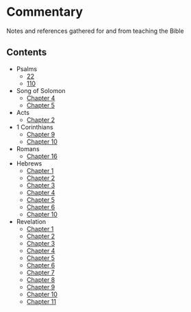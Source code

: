 # Commentary
Notes and references gathered for and from teaching the Bible

## Contents

* Psalms
  - [22](Psalms/022.md)
  - [110](Psalms/110.md)
* Song of Solomon
  - [Chapter 4][sng04]
  - [Chapter 5][sng05]
* Acts
  - [Chapter 2][act02]
* 1 Corinthians
  - [Chapter  9][1co09]
  - [Chapter 10][1co10]
* Romans
  - [Chapter 16][rom16]
* Hebrews
  - [Chapter  1][heb01]
  - [Chapter  2][heb02]
  - [Chapter  3][heb03]
  - [Chapter  4][heb04]
  - [Chapter  5][heb05]
  - [Chapter  6][heb06]
  - [Chapter 10][heb10]
* Revelation
  - [Chapter  1][rev01]
  - [Chapter  2][rev02]
  - [Chapter  3][rev03]
  - [Chapter  4][rev04]
  - [Chapter  5][rev05]
  - [Chapter  6][rev06]
  - [Chapter  7][rev07]
  - [Chapter  8][rev08]
  - [Chapter  9][rev09]
  - [Chapter 10][rev10]
  - [Chapter 11][rev11]



[gen01]: Genesis/01.md "Genesis Chapter 1"
[gen02]: Genesis/02.md "Genesis Chapter 2"
[gen03]: Genesis/03.md "Genesis Chapter 3"
[gen04]: Genesis/04.md "Genesis Chapter 4"
[gen05]: Genesis/05.md "Genesis Chapter 5"
[gen06]: Genesis/06.md "Genesis Chapter 6"
[gen07]: Genesis/07.md "Genesis Chapter 7"
[gen08]: Genesis/08.md "Genesis Chapter 8"
[gen09]: Genesis/09.md "Genesis Chapter 9"
[gen10]: Genesis/10.md "Genesis Chapter 10"
[gen11]: Genesis/11.md "Genesis Chapter 11"
[gen12]: Genesis/12.md "Genesis Chapter 12"
[gen13]: Genesis/13.md "Genesis Chapter 13"
[gen14]: Genesis/14.md "Genesis Chapter 14"
[gen15]: Genesis/15.md "Genesis Chapter 15"
[gen16]: Genesis/16.md "Genesis Chapter 16"
[gen17]: Genesis/17.md "Genesis Chapter 17"
[gen18]: Genesis/18.md "Genesis Chapter 18"
[gen19]: Genesis/19.md "Genesis Chapter 19"
[gen20]: Genesis/20.md "Genesis Chapter 20"
[gen21]: Genesis/21.md "Genesis Chapter 21"
[gen22]: Genesis/22.md "Genesis Chapter 22"
[gen23]: Genesis/23.md "Genesis Chapter 23"
[gen24]: Genesis/24.md "Genesis Chapter 24"
[gen25]: Genesis/25.md "Genesis Chapter 25"
[gen26]: Genesis/26.md "Genesis Chapter 26"
[gen27]: Genesis/27.md "Genesis Chapter 27"
[gen28]: Genesis/28.md "Genesis Chapter 28"
[gen29]: Genesis/29.md "Genesis Chapter 29"
[gen30]: Genesis/30.md "Genesis Chapter 30"
[gen31]: Genesis/31.md "Genesis Chapter 31"
[gen32]: Genesis/32.md "Genesis Chapter 32"
[gen33]: Genesis/33.md "Genesis Chapter 33"
[gen34]: Genesis/34.md "Genesis Chapter 34"
[gen35]: Genesis/35.md "Genesis Chapter 35"
[gen36]: Genesis/36.md "Genesis Chapter 36"
[gen37]: Genesis/37.md "Genesis Chapter 37"
[gen38]: Genesis/38.md "Genesis Chapter 38"
[gen39]: Genesis/39.md "Genesis Chapter 39"
[gen40]: Genesis/40.md "Genesis Chapter 40"
[gen41]: Genesis/41.md "Genesis Chapter 41"
[gen42]: Genesis/42.md "Genesis Chapter 42"
[gen43]: Genesis/43.md "Genesis Chapter 43"
[gen44]: Genesis/44.md "Genesis Chapter 44"
[gen45]: Genesis/45.md "Genesis Chapter 45"
[gen46]: Genesis/46.md "Genesis Chapter 46"
[gen47]: Genesis/47.md "Genesis Chapter 47"
[gen48]: Genesis/48.md "Genesis Chapter 48"
[gen49]: Genesis/49.md "Genesis Chapter 49"
[gen50]: Genesis/50.md "Genesis Chapter 50"

[exo01]: Exodus/01.md "Exodus Chapter 1"
[exo02]: Exodus/02.md "Exodus Chapter 2"
[exo03]: Exodus/03.md "Exodus Chapter 3"
[exo04]: Exodus/04.md "Exodus Chapter 4"
[exo05]: Exodus/05.md "Exodus Chapter 5"
[exo06]: Exodus/06.md "Exodus Chapter 6"
[exo07]: Exodus/07.md "Exodus Chapter 7"
[exo08]: Exodus/08.md "Exodus Chapter 8"
[exo09]: Exodus/09.md "Exodus Chapter 9"
[exo10]: Exodus/10.md "Exodus Chapter 10"
[exo11]: Exodus/11.md "Exodus Chapter 11"
[exo12]: Exodus/12.md "Exodus Chapter 12"
[exo13]: Exodus/13.md "Exodus Chapter 13"
[exo14]: Exodus/14.md "Exodus Chapter 14"
[exo15]: Exodus/15.md "Exodus Chapter 15"
[exo16]: Exodus/16.md "Exodus Chapter 16"
[exo17]: Exodus/17.md "Exodus Chapter 17"
[exo18]: Exodus/18.md "Exodus Chapter 18"
[exo19]: Exodus/19.md "Exodus Chapter 19"
[exo20]: Exodus/20.md "Exodus Chapter 20"
[exo21]: Exodus/21.md "Exodus Chapter 21"
[exo22]: Exodus/22.md "Exodus Chapter 22"
[exo23]: Exodus/23.md "Exodus Chapter 23"
[exo24]: Exodus/24.md "Exodus Chapter 24"
[exo25]: Exodus/25.md "Exodus Chapter 25"
[exo26]: Exodus/26.md "Exodus Chapter 26"
[exo27]: Exodus/27.md "Exodus Chapter 27"
[exo28]: Exodus/28.md "Exodus Chapter 28"
[exo29]: Exodus/29.md "Exodus Chapter 29"
[exo30]: Exodus/30.md "Exodus Chapter 30"
[exo31]: Exodus/31.md "Exodus Chapter 31"
[exo32]: Exodus/32.md "Exodus Chapter 32"
[exo33]: Exodus/33.md "Exodus Chapter 33"
[exo34]: Exodus/34.md "Exodus Chapter 34"
[exo35]: Exodus/35.md "Exodus Chapter 35"
[exo36]: Exodus/36.md "Exodus Chapter 36"
[exo37]: Exodus/37.md "Exodus Chapter 37"
[exo38]: Exodus/38.md "Exodus Chapter 38"
[exo39]: Exodus/39.md "Exodus Chapter 39"
[exo40]: Exodus/40.md "Exodus Chapter 40"

[lev01]: Leviticus/01.md "Leviticus Chapter 1"
[lev02]: Leviticus/02.md "Leviticus Chapter 2"
[lev03]: Leviticus/03.md "Leviticus Chapter 3"
[lev04]: Leviticus/04.md "Leviticus Chapter 4"
[lev05]: Leviticus/05.md "Leviticus Chapter 5"
[lev06]: Leviticus/06.md "Leviticus Chapter 6"
[lev07]: Leviticus/07.md "Leviticus Chapter 7"
[lev08]: Leviticus/08.md "Leviticus Chapter 8"
[lev09]: Leviticus/09.md "Leviticus Chapter 9"
[lev10]: Leviticus/10.md "Leviticus Chapter 10"
[lev11]: Leviticus/11.md "Leviticus Chapter 11"
[lev12]: Leviticus/12.md "Leviticus Chapter 12"
[lev13]: Leviticus/13.md "Leviticus Chapter 13"
[lev14]: Leviticus/14.md "Leviticus Chapter 14"
[lev15]: Leviticus/15.md "Leviticus Chapter 15"
[lev16]: Leviticus/16.md "Leviticus Chapter 16"
[lev17]: Leviticus/17.md "Leviticus Chapter 17"
[lev18]: Leviticus/18.md "Leviticus Chapter 18"
[lev19]: Leviticus/19.md "Leviticus Chapter 19"
[lev20]: Leviticus/20.md "Leviticus Chapter 20"
[lev21]: Leviticus/21.md "Leviticus Chapter 21"
[lev22]: Leviticus/22.md "Leviticus Chapter 22"
[lev23]: Leviticus/23.md "Leviticus Chapter 23"
[lev24]: Leviticus/24.md "Leviticus Chapter 24"
[lev25]: Leviticus/25.md "Leviticus Chapter 25"
[lev26]: Leviticus/26.md "Leviticus Chapter 26"
[lev27]: Leviticus/27.md "Leviticus Chapter 27"

[num01]: Numbers/01.md "Numbers Chapter 1"
[num02]: Numbers/02.md "Numbers Chapter 2"
[num03]: Numbers/03.md "Numbers Chapter 3"
[num04]: Numbers/04.md "Numbers Chapter 4"
[num05]: Numbers/05.md "Numbers Chapter 5"
[num06]: Numbers/06.md "Numbers Chapter 6"
[num07]: Numbers/07.md "Numbers Chapter 7"
[num08]: Numbers/08.md "Numbers Chapter 8"
[num09]: Numbers/09.md "Numbers Chapter 9"
[num10]: Numbers/10.md "Numbers Chapter 10"
[num11]: Numbers/11.md "Numbers Chapter 11"
[num12]: Numbers/12.md "Numbers Chapter 12"
[num13]: Numbers/13.md "Numbers Chapter 13"
[num14]: Numbers/14.md "Numbers Chapter 14"
[num15]: Numbers/15.md "Numbers Chapter 15"
[num16]: Numbers/16.md "Numbers Chapter 16"
[num17]: Numbers/17.md "Numbers Chapter 17"
[num18]: Numbers/18.md "Numbers Chapter 18"
[num19]: Numbers/19.md "Numbers Chapter 19"
[num20]: Numbers/20.md "Numbers Chapter 20"
[num21]: Numbers/21.md "Numbers Chapter 21"
[num22]: Numbers/22.md "Numbers Chapter 22"
[num23]: Numbers/23.md "Numbers Chapter 23"
[num24]: Numbers/24.md "Numbers Chapter 24"
[num25]: Numbers/25.md "Numbers Chapter 25"
[num26]: Numbers/26.md "Numbers Chapter 26"
[num27]: Numbers/27.md "Numbers Chapter 27"
[num28]: Numbers/28.md "Numbers Chapter 28"
[num29]: Numbers/29.md "Numbers Chapter 29"
[num30]: Numbers/30.md "Numbers Chapter 30"
[num31]: Numbers/31.md "Numbers Chapter 31"
[num32]: Numbers/32.md "Numbers Chapter 32"
[num33]: Numbers/33.md "Numbers Chapter 33"
[num34]: Numbers/34.md "Numbers Chapter 34"
[num35]: Numbers/35.md "Numbers Chapter 35"
[num36]: Numbers/36.md "Numbers Chapter 36"

[deu01]: Deuteronomy/01.md "Deuteronomy Chapter 1"
[deu02]: Deuteronomy/02.md "Deuteronomy Chapter 2"
[deu03]: Deuteronomy/03.md "Deuteronomy Chapter 3"
[deu04]: Deuteronomy/04.md "Deuteronomy Chapter 4"
[deu05]: Deuteronomy/05.md "Deuteronomy Chapter 5"
[deu06]: Deuteronomy/06.md "Deuteronomy Chapter 6"
[deu07]: Deuteronomy/07.md "Deuteronomy Chapter 7"
[deu08]: Deuteronomy/08.md "Deuteronomy Chapter 8"
[deu09]: Deuteronomy/09.md "Deuteronomy Chapter 9"
[deu10]: Deuteronomy/10.md "Deuteronomy Chapter 10"
[deu11]: Deuteronomy/11.md "Deuteronomy Chapter 11"
[deu12]: Deuteronomy/12.md "Deuteronomy Chapter 12"
[deu13]: Deuteronomy/13.md "Deuteronomy Chapter 13"
[deu14]: Deuteronomy/14.md "Deuteronomy Chapter 14"
[deu15]: Deuteronomy/15.md "Deuteronomy Chapter 15"
[deu16]: Deuteronomy/16.md "Deuteronomy Chapter 16"
[deu17]: Deuteronomy/17.md "Deuteronomy Chapter 17"
[deu18]: Deuteronomy/18.md "Deuteronomy Chapter 18"
[deu19]: Deuteronomy/19.md "Deuteronomy Chapter 19"
[deu20]: Deuteronomy/20.md "Deuteronomy Chapter 20"
[deu21]: Deuteronomy/21.md "Deuteronomy Chapter 21"
[deu22]: Deuteronomy/22.md "Deuteronomy Chapter 22"
[deu23]: Deuteronomy/23.md "Deuteronomy Chapter 23"
[deu24]: Deuteronomy/24.md "Deuteronomy Chapter 24"
[deu25]: Deuteronomy/25.md "Deuteronomy Chapter 25"
[deu26]: Deuteronomy/26.md "Deuteronomy Chapter 26"
[deu27]: Deuteronomy/27.md "Deuteronomy Chapter 27"
[deu28]: Deuteronomy/28.md "Deuteronomy Chapter 28"
[deu29]: Deuteronomy/29.md "Deuteronomy Chapter 29"
[deu30]: Deuteronomy/30.md "Deuteronomy Chapter 30"
[deu31]: Deuteronomy/31.md "Deuteronomy Chapter 31"
[deu32]: Deuteronomy/32.md "Deuteronomy Chapter 32"
[deu33]: Deuteronomy/33.md "Deuteronomy Chapter 33"
[deu34]: Deuteronomy/34.md "Deuteronomy Chapter 34"

[jos01]: Joshua/01.md "Joshua Chapter 1"
[jos02]: Joshua/02.md "Joshua Chapter 2"
[jos03]: Joshua/03.md "Joshua Chapter 3"
[jos04]: Joshua/04.md "Joshua Chapter 4"
[jos05]: Joshua/05.md "Joshua Chapter 5"
[jos06]: Joshua/06.md "Joshua Chapter 6"
[jos07]: Joshua/07.md "Joshua Chapter 7"
[jos08]: Joshua/08.md "Joshua Chapter 8"
[jos09]: Joshua/09.md "Joshua Chapter 9"
[jos10]: Joshua/10.md "Joshua Chapter 10"
[jos11]: Joshua/11.md "Joshua Chapter 11"
[jos12]: Joshua/12.md "Joshua Chapter 12"
[jos13]: Joshua/13.md "Joshua Chapter 13"
[jos14]: Joshua/14.md "Joshua Chapter 14"
[jos15]: Joshua/15.md "Joshua Chapter 15"
[jos16]: Joshua/16.md "Joshua Chapter 16"
[jos17]: Joshua/17.md "Joshua Chapter 17"
[jos18]: Joshua/18.md "Joshua Chapter 18"
[jos19]: Joshua/19.md "Joshua Chapter 19"
[jos20]: Joshua/20.md "Joshua Chapter 20"
[jos21]: Joshua/21.md "Joshua Chapter 21"
[jos22]: Joshua/22.md "Joshua Chapter 22"
[jos23]: Joshua/23.md "Joshua Chapter 23"
[jos24]: Joshua/24.md "Joshua Chapter 24"

[jdg01]: Judges/01.md "Judges Chapter 1"
[jdg02]: Judges/02.md "Judges Chapter 2"
[jdg03]: Judges/03.md "Judges Chapter 3"
[jdg04]: Judges/04.md "Judges Chapter 4"
[jdg05]: Judges/05.md "Judges Chapter 5"
[jdg06]: Judges/06.md "Judges Chapter 6"
[jdg07]: Judges/07.md "Judges Chapter 7"
[jdg08]: Judges/08.md "Judges Chapter 8"
[jdg09]: Judges/09.md "Judges Chapter 9"
[jdg10]: Judges/10.md "Judges Chapter 10"
[jdg11]: Judges/11.md "Judges Chapter 11"
[jdg12]: Judges/12.md "Judges Chapter 12"
[jdg13]: Judges/13.md "Judges Chapter 13"
[jdg14]: Judges/14.md "Judges Chapter 14"
[jdg15]: Judges/15.md "Judges Chapter 15"
[jdg16]: Judges/16.md "Judges Chapter 16"
[jdg17]: Judges/17.md "Judges Chapter 17"
[jdg18]: Judges/18.md "Judges Chapter 18"
[jdg19]: Judges/19.md "Judges Chapter 19"
[jdg20]: Judges/20.md "Judges Chapter 20"
[jdg21]: Judges/21.md "Judges Chapter 21"

[rth01]: Ruth/01.md "Ruth Chapter 1"
[rth02]: Ruth/02.md "Ruth Chapter 2"
[rth03]: Ruth/03.md "Ruth Chapter 3"
[rth04]: Ruth/04.md "Ruth Chapter 4"

[1sa01]: 1_Samuel/01.md "1 Samuel Chapter 1"
[1sa02]: 1_Samuel/02.md "1 Samuel Chapter 2"
[1sa03]: 1_Samuel/03.md "1 Samuel Chapter 3"
[1sa04]: 1_Samuel/04.md "1 Samuel Chapter 4"
[1sa05]: 1_Samuel/05.md "1 Samuel Chapter 5"
[1sa06]: 1_Samuel/06.md "1 Samuel Chapter 6"
[1sa07]: 1_Samuel/07.md "1 Samuel Chapter 7"
[1sa08]: 1_Samuel/08.md "1 Samuel Chapter 8"
[1sa09]: 1_Samuel/09.md "1 Samuel Chapter 9"
[1sa10]: 1_Samuel/10.md "1 Samuel Chapter 10"
[1sa11]: 1_Samuel/11.md "1 Samuel Chapter 11"
[1sa12]: 1_Samuel/12.md "1 Samuel Chapter 12"
[1sa13]: 1_Samuel/13.md "1 Samuel Chapter 13"
[1sa14]: 1_Samuel/14.md "1 Samuel Chapter 14"
[1sa15]: 1_Samuel/15.md "1 Samuel Chapter 15"
[1sa16]: 1_Samuel/16.md "1 Samuel Chapter 16"
[1sa17]: 1_Samuel/17.md "1 Samuel Chapter 17"
[1sa18]: 1_Samuel/18.md "1 Samuel Chapter 18"
[1sa19]: 1_Samuel/19.md "1 Samuel Chapter 19"
[1sa20]: 1_Samuel/20.md "1 Samuel Chapter 20"
[1sa21]: 1_Samuel/21.md "1 Samuel Chapter 21"
[1sa22]: 1_Samuel/22.md "1 Samuel Chapter 22"
[1sa23]: 1_Samuel/23.md "1 Samuel Chapter 23"
[1sa24]: 1_Samuel/24.md "1 Samuel Chapter 24"
[1sa25]: 1_Samuel/25.md "1 Samuel Chapter 25"
[1sa26]: 1_Samuel/26.md "1 Samuel Chapter 26"
[1sa27]: 1_Samuel/27.md "1 Samuel Chapter 27"
[1sa28]: 1_Samuel/28.md "1 Samuel Chapter 28"
[1sa29]: 1_Samuel/29.md "1 Samuel Chapter 29"
[1sa30]: 1_Samuel/30.md "1 Samuel Chapter 30"
[1sa31]: 1_Samuel/31.md "1 Samuel Chapter 31"

[2sa01]: 2_Samuel/01.md "2 Samuel Chapter 1"
[2sa02]: 2_Samuel/02.md "2 Samuel Chapter 2"
[2sa03]: 2_Samuel/03.md "2 Samuel Chapter 3"
[2sa04]: 2_Samuel/04.md "2 Samuel Chapter 4"
[2sa05]: 2_Samuel/05.md "2 Samuel Chapter 5"
[2sa06]: 2_Samuel/06.md "2 Samuel Chapter 6"
[2sa07]: 2_Samuel/07.md "2 Samuel Chapter 7"
[2sa08]: 2_Samuel/08.md "2 Samuel Chapter 8"
[2sa09]: 2_Samuel/09.md "2 Samuel Chapter 9"
[2sa10]: 2_Samuel/10.md "2 Samuel Chapter 10"
[2sa11]: 2_Samuel/11.md "2 Samuel Chapter 11"
[2sa12]: 2_Samuel/12.md "2 Samuel Chapter 12"
[2sa13]: 2_Samuel/13.md "2 Samuel Chapter 13"
[2sa14]: 2_Samuel/14.md "2 Samuel Chapter 14"
[2sa15]: 2_Samuel/15.md "2 Samuel Chapter 15"
[2sa16]: 2_Samuel/16.md "2 Samuel Chapter 16"
[2sa17]: 2_Samuel/17.md "2 Samuel Chapter 17"
[2sa18]: 2_Samuel/18.md "2 Samuel Chapter 18"
[2sa19]: 2_Samuel/19.md "2 Samuel Chapter 19"
[2sa20]: 2_Samuel/20.md "2 Samuel Chapter 20"
[2sa21]: 2_Samuel/21.md "2 Samuel Chapter 21"
[2sa22]: 2_Samuel/22.md "2 Samuel Chapter 22"
[2sa23]: 2_Samuel/23.md "2 Samuel Chapter 23"
[2sa24]: 2_Samuel/24.md "2 Samuel Chapter 24"

[1ki01]: 1_Kings/01.md "1 Kings Chapter 1"
[1ki02]: 1_Kings/02.md "1 Kings Chapter 2"
[1ki03]: 1_Kings/03.md "1 Kings Chapter 3"
[1ki04]: 1_Kings/04.md "1 Kings Chapter 4"
[1ki05]: 1_Kings/05.md "1 Kings Chapter 5"
[1ki06]: 1_Kings/06.md "1 Kings Chapter 6"
[1ki07]: 1_Kings/07.md "1 Kings Chapter 7"
[1ki08]: 1_Kings/08.md "1 Kings Chapter 8"
[1ki09]: 1_Kings/09.md "1 Kings Chapter 9"
[1ki10]: 1_Kings/10.md "1 Kings Chapter 10"
[1ki11]: 1_Kings/11.md "1 Kings Chapter 11"
[1ki12]: 1_Kings/12.md "1 Kings Chapter 12"
[1ki13]: 1_Kings/13.md "1 Kings Chapter 13"
[1ki14]: 1_Kings/14.md "1 Kings Chapter 14"
[1ki15]: 1_Kings/15.md "1 Kings Chapter 15"
[1ki16]: 1_Kings/16.md "1 Kings Chapter 16"
[1ki17]: 1_Kings/17.md "1 Kings Chapter 17"
[1ki18]: 1_Kings/18.md "1 Kings Chapter 18"
[1ki19]: 1_Kings/19.md "1 Kings Chapter 19"
[1ki20]: 1_Kings/20.md "1 Kings Chapter 20"
[1ki21]: 1_Kings/21.md "1 Kings Chapter 21"
[1ki22]: 1_Kings/22.md "1 Kings Chapter 22"

[2ki01]: 2_Kings/01.md "2 Kings Chapter 1"
[2ki02]: 2_Kings/02.md "2 Kings Chapter 2"
[2ki03]: 2_Kings/03.md "2 Kings Chapter 3"
[2ki04]: 2_Kings/04.md "2 Kings Chapter 4"
[2ki05]: 2_Kings/05.md "2 Kings Chapter 5"
[2ki06]: 2_Kings/06.md "2 Kings Chapter 6"
[2ki07]: 2_Kings/07.md "2 Kings Chapter 7"
[2ki08]: 2_Kings/08.md "2 Kings Chapter 8"
[2ki09]: 2_Kings/09.md "2 Kings Chapter 9"
[2ki10]: 2_Kings/10.md "2 Kings Chapter 10"
[2ki11]: 2_Kings/11.md "2 Kings Chapter 11"
[2ki12]: 2_Kings/12.md "2 Kings Chapter 12"
[2ki13]: 2_Kings/13.md "2 Kings Chapter 13"
[2ki14]: 2_Kings/14.md "2 Kings Chapter 14"
[2ki15]: 2_Kings/15.md "2 Kings Chapter 15"
[2ki16]: 2_Kings/16.md "2 Kings Chapter 16"
[2ki17]: 2_Kings/17.md "2 Kings Chapter 17"
[2ki18]: 2_Kings/18.md "2 Kings Chapter 18"
[2ki19]: 2_Kings/19.md "2 Kings Chapter 19"
[2ki20]: 2_Kings/20.md "2 Kings Chapter 20"
[2ki21]: 2_Kings/21.md "2 Kings Chapter 21"
[2ki22]: 2_Kings/22.md "2 Kings Chapter 22"
[2ki23]: 2_Kings/23.md "2 Kings Chapter 23"
[2ki24]: 2_Kings/24.md "2 Kings Chapter 24"
[2ki25]: 2_Kings/25.md "2 Kings Chapter 25"

[1ch01]: 1_Chronicles/01.md "1 Chronicles Chapter 1"
[1ch02]: 1_Chronicles/02.md "1 Chronicles Chapter 2"
[1ch03]: 1_Chronicles/03.md "1 Chronicles Chapter 3"
[1ch04]: 1_Chronicles/04.md "1 Chronicles Chapter 4"
[1ch05]: 1_Chronicles/05.md "1 Chronicles Chapter 5"
[1ch06]: 1_Chronicles/06.md "1 Chronicles Chapter 6"
[1ch07]: 1_Chronicles/07.md "1 Chronicles Chapter 7"
[1ch08]: 1_Chronicles/08.md "1 Chronicles Chapter 8"
[1ch09]: 1_Chronicles/09.md "1 Chronicles Chapter 9"
[1ch10]: 1_Chronicles/10.md "1 Chronicles Chapter 10"
[1ch11]: 1_Chronicles/11.md "1 Chronicles Chapter 11"
[1ch12]: 1_Chronicles/12.md "1 Chronicles Chapter 12"
[1ch13]: 1_Chronicles/13.md "1 Chronicles Chapter 13"
[1ch14]: 1_Chronicles/14.md "1 Chronicles Chapter 14"
[1ch15]: 1_Chronicles/15.md "1 Chronicles Chapter 15"
[1ch16]: 1_Chronicles/16.md "1 Chronicles Chapter 16"
[1ch17]: 1_Chronicles/17.md "1 Chronicles Chapter 17"
[1ch18]: 1_Chronicles/18.md "1 Chronicles Chapter 18"
[1ch19]: 1_Chronicles/19.md "1 Chronicles Chapter 19"
[1ch20]: 1_Chronicles/20.md "1 Chronicles Chapter 20"
[1ch21]: 1_Chronicles/21.md "1 Chronicles Chapter 21"
[1ch22]: 1_Chronicles/22.md "1 Chronicles Chapter 22"
[1ch23]: 1_Chronicles/23.md "1 Chronicles Chapter 23"
[1ch24]: 1_Chronicles/24.md "1 Chronicles Chapter 24"
[1ch25]: 1_Chronicles/25.md "1 Chronicles Chapter 25"
[1ch26]: 1_Chronicles/26.md "1 Chronicles Chapter 26"
[1ch27]: 1_Chronicles/27.md "1 Chronicles Chapter 27"
[1ch28]: 1_Chronicles/28.md "1 Chronicles Chapter 28"
[1ch29]: 1_Chronicles/29.md "1 Chronicles Chapter 29"

[2ch01]: 2_Chronicles/01.md "2 Chronicles Chapter 1"
[2ch02]: 2_Chronicles/02.md "2 Chronicles Chapter 2"
[2ch03]: 2_Chronicles/03.md "2 Chronicles Chapter 3"
[2ch04]: 2_Chronicles/04.md "2 Chronicles Chapter 4"
[2ch05]: 2_Chronicles/05.md "2 Chronicles Chapter 5"
[2ch06]: 2_Chronicles/06.md "2 Chronicles Chapter 6"
[2ch07]: 2_Chronicles/07.md "2 Chronicles Chapter 7"
[2ch08]: 2_Chronicles/08.md "2 Chronicles Chapter 8"
[2ch09]: 2_Chronicles/09.md "2 Chronicles Chapter 9"
[2ch10]: 2_Chronicles/10.md "2 Chronicles Chapter 10"
[2ch11]: 2_Chronicles/11.md "2 Chronicles Chapter 11"
[2ch12]: 2_Chronicles/12.md "2 Chronicles Chapter 12"
[2ch13]: 2_Chronicles/13.md "2 Chronicles Chapter 13"
[2ch14]: 2_Chronicles/14.md "2 Chronicles Chapter 14"
[2ch15]: 2_Chronicles/15.md "2 Chronicles Chapter 15"
[2ch16]: 2_Chronicles/16.md "2 Chronicles Chapter 16"
[2ch17]: 2_Chronicles/17.md "2 Chronicles Chapter 17"
[2ch18]: 2_Chronicles/18.md "2 Chronicles Chapter 18"
[2ch19]: 2_Chronicles/19.md "2 Chronicles Chapter 19"
[2ch20]: 2_Chronicles/20.md "2 Chronicles Chapter 20"
[2ch21]: 2_Chronicles/21.md "2 Chronicles Chapter 21"
[2ch22]: 2_Chronicles/22.md "2 Chronicles Chapter 22"
[2ch23]: 2_Chronicles/23.md "2 Chronicles Chapter 23"
[2ch24]: 2_Chronicles/24.md "2 Chronicles Chapter 24"
[2ch25]: 2_Chronicles/25.md "2 Chronicles Chapter 25"
[2ch26]: 2_Chronicles/26.md "2 Chronicles Chapter 26"
[2ch27]: 2_Chronicles/27.md "2 Chronicles Chapter 27"
[2ch28]: 2_Chronicles/28.md "2 Chronicles Chapter 28"
[2ch29]: 2_Chronicles/29.md "2 Chronicles Chapter 29"
[2ch30]: 2_Chronicles/30.md "2 Chronicles Chapter 30"
[2ch31]: 2_Chronicles/31.md "2 Chronicles Chapter 31"
[2ch32]: 2_Chronicles/32.md "2 Chronicles Chapter 32"
[2ch33]: 2_Chronicles/33.md "2 Chronicles Chapter 33"
[2ch34]: 2_Chronicles/34.md "2 Chronicles Chapter 34"
[2ch35]: 2_Chronicles/35.md "2 Chronicles Chapter 35"
[2ch36]: 2_Chronicles/36.md "2 Chronicles Chapter 36"

[ezr01]: Ezra/01.md "Ezra Chapter 1"
[ezr02]: Ezra/02.md "Ezra Chapter 2"
[ezr03]: Ezra/03.md "Ezra Chapter 3"
[ezr04]: Ezra/04.md "Ezra Chapter 4"
[ezr05]: Ezra/05.md "Ezra Chapter 5"
[ezr06]: Ezra/06.md "Ezra Chapter 6"
[ezr07]: Ezra/07.md "Ezra Chapter 7"
[ezr08]: Ezra/08.md "Ezra Chapter 8"
[ezr09]: Ezra/09.md "Ezra Chapter 9"
[ezr10]: Ezra/10.md "Ezra Chapter 10"

[neh01]: Nehemiah/01.md "Nehemiah Chapter 1"
[neh02]: Nehemiah/02.md "Nehemiah Chapter 2"
[neh03]: Nehemiah/03.md "Nehemiah Chapter 3"
[neh04]: Nehemiah/04.md "Nehemiah Chapter 4"
[neh05]: Nehemiah/05.md "Nehemiah Chapter 5"
[neh06]: Nehemiah/06.md "Nehemiah Chapter 6"
[neh07]: Nehemiah/07.md "Nehemiah Chapter 7"
[neh08]: Nehemiah/08.md "Nehemiah Chapter 8"
[neh09]: Nehemiah/09.md "Nehemiah Chapter 9"
[neh10]: Nehemiah/10.md "Nehemiah Chapter 10"
[neh11]: Nehemiah/11.md "Nehemiah Chapter 11"
[neh12]: Nehemiah/12.md "Nehemiah Chapter 12"
[neh13]: Nehemiah/13.md "Nehemiah Chapter 13"

[Est01]: Esther/01.md "Esther Chapter 1"
[Est02]: Esther/02.md "Esther Chapter 2"
[Est03]: Esther/03.md "Esther Chapter 3"
[Est04]: Esther/04.md "Esther Chapter 4"
[Est05]: Esther/05.md "Esther Chapter 5"
[Est06]: Esther/06.md "Esther Chapter 6"
[Est07]: Esther/07.md "Esther Chapter 7"
[Est08]: Esther/08.md "Esther Chapter 8"
[Est09]: Esther/09.md "Esther Chapter 9"
[Est10]: Esther/10.md "Esther Chapter 10"

[job01]: Job/01.md "Job Chapter 1"
[job02]: Job/02.md "Job Chapter 2"
[job03]: Job/03.md "Job Chapter 3"
[job04]: Job/04.md "Job Chapter 4"
[job05]: Job/05.md "Job Chapter 5"
[job06]: Job/06.md "Job Chapter 6"
[job07]: Job/07.md "Job Chapter 7"
[job08]: Job/08.md "Job Chapter 8"
[job09]: Job/09.md "Job Chapter 9"
[job10]: Job/10.md "Job Chapter 10"
[job11]: Job/11.md "Job Chapter 11"
[job12]: Job/12.md "Job Chapter 12"
[job13]: Job/13.md "Job Chapter 13"
[job14]: Job/14.md "Job Chapter 14"
[job15]: Job/15.md "Job Chapter 15"
[job16]: Job/16.md "Job Chapter 16"
[job17]: Job/17.md "Job Chapter 17"
[job18]: Job/18.md "Job Chapter 18"
[job19]: Job/19.md "Job Chapter 19"
[job20]: Job/20.md "Job Chapter 20"
[job21]: Job/21.md "Job Chapter 21"
[job22]: Job/22.md "Job Chapter 22"
[job23]: Job/23.md "Job Chapter 23"
[job24]: Job/24.md "Job Chapter 24"
[job25]: Job/25.md "Job Chapter 25"
[job26]: Job/26.md "Job Chapter 26"
[job27]: Job/27.md "Job Chapter 27"
[job28]: Job/28.md "Job Chapter 28"
[job29]: Job/29.md "Job Chapter 29"
[job30]: Job/30.md "Job Chapter 30"
[job31]: Job/31.md "Job Chapter 31"
[job32]: Job/32.md "Job Chapter 32"
[job33]: Job/33.md "Job Chapter 33"
[job34]: Job/34.md "Job Chapter 34"
[job35]: Job/35.md "Job Chapter 35"
[job36]: Job/36.md "Job Chapter 36"
[job37]: Job/37.md "Job Chapter 37"
[job38]: Job/38.md "Job Chapter 38"
[job39]: Job/39.md "Job Chapter 39"
[job40]: Job/40.md "Job Chapter 40"
[job41]: Job/41.md "Job Chapter 41"
[job42]: Job/42.md "Job Chapter 42"

[psa001]: Psalms/001.md "Psalm 1"
[psa002]: Psalms/002.md "Psalm 2"
[psa003]: Psalms/003.md "Psalm 3"
[psa004]: Psalms/004.md "Psalm 4"
[psa005]: Psalms/005.md "Psalm 5"
[psa006]: Psalms/006.md "Psalm 6"
[psa007]: Psalms/007.md "Psalm 7"
[psa008]: Psalms/008.md "Psalm 8"
[psa009]: Psalms/009.md "Psalm 9"
[psa010]: Psalms/010.md "Psalm 10"
[psa011]: Psalms/011.md "Psalm 11"
[psa012]: Psalms/012.md "Psalm 12"
[psa013]: Psalms/013.md "Psalm 13"
[psa014]: Psalms/014.md "Psalm 14"
[psa015]: Psalms/015.md "Psalm 15"
[psa016]: Psalms/016.md "Psalm 16"
[psa017]: Psalms/017.md "Psalm 17"
[psa018]: Psalms/018.md "Psalm 18"
[psa019]: Psalms/019.md "Psalm 19"
[psa020]: Psalms/020.md "Psalm 20"
[psa021]: Psalms/021.md "Psalm 21"
[psa022]: Psalms/022.md "Psalm 22"
[psa023]: Psalms/023.md "Psalm 23"
[psa024]: Psalms/024.md "Psalm 24"
[psa025]: Psalms/025.md "Psalm 25"
[psa026]: Psalms/026.md "Psalm 26"
[psa027]: Psalms/027.md "Psalm 27"
[psa028]: Psalms/028.md "Psalm 28"
[psa029]: Psalms/029.md "Psalm 29"
[psa030]: Psalms/030.md "Psalm 30"
[psa031]: Psalms/031.md "Psalm 31"
[psa032]: Psalms/032.md "Psalm 32"
[psa033]: Psalms/033.md "Psalm 33"
[psa034]: Psalms/034.md "Psalm 34"
[psa035]: Psalms/035.md "Psalm 35"
[psa036]: Psalms/036.md "Psalm 36"
[psa037]: Psalms/037.md "Psalm 37"
[psa038]: Psalms/038.md "Psalm 38"
[psa039]: Psalms/039.md "Psalm 39"
[psa040]: Psalms/040.md "Psalm 40"
[psa041]: Psalms/041.md "Psalm 41"
[psa042]: Psalms/042.md "Psalm 42"
[psa043]: Psalms/043.md "Psalm 43"
[psa044]: Psalms/044.md "Psalm 44"
[psa045]: Psalms/045.md "Psalm 45"
[psa046]: Psalms/046.md "Psalm 46"
[psa047]: Psalms/047.md "Psalm 47"
[psa048]: Psalms/048.md "Psalm 48"
[psa049]: Psalms/049.md "Psalm 49"
[psa050]: Psalms/050.md "Psalm 50"
[psa051]: Psalms/051.md "Psalm 51"
[psa052]: Psalms/052.md "Psalm 52"
[psa053]: Psalms/053.md "Psalm 53"
[psa054]: Psalms/054.md "Psalm 54"
[psa055]: Psalms/055.md "Psalm 55"
[psa056]: Psalms/056.md "Psalm 56"
[psa057]: Psalms/057.md "Psalm 57"
[psa058]: Psalms/058.md "Psalm 58"
[psa059]: Psalms/059.md "Psalm 59"
[psa060]: Psalms/060.md "Psalm 60"
[psa061]: Psalms/061.md "Psalm 61"
[psa062]: Psalms/062.md "Psalm 62"
[psa063]: Psalms/063.md "Psalm 63"
[psa064]: Psalms/064.md "Psalm 64"
[psa065]: Psalms/065.md "Psalm 65"
[psa066]: Psalms/066.md "Psalm 66"
[psa067]: Psalms/067.md "Psalm 67"
[psa068]: Psalms/068.md "Psalm 68"
[psa069]: Psalms/069.md "Psalm 69"
[psa070]: Psalms/070.md "Psalm 70"
[psa071]: Psalms/071.md "Psalm 71"
[psa072]: Psalms/072.md "Psalm 72"
[psa073]: Psalms/073.md "Psalm 73"
[psa074]: Psalms/074.md "Psalm 74"
[psa075]: Psalms/075.md "Psalm 75"
[psa076]: Psalms/076.md "Psalm 76"
[psa077]: Psalms/077.md "Psalm 77"
[psa078]: Psalms/078.md "Psalm 78"
[psa079]: Psalms/079.md "Psalm 79"
[psa080]: Psalms/080.md "Psalm 80"
[psa081]: Psalms/081.md "Psalm 81"
[psa082]: Psalms/082.md "Psalm 82"
[psa083]: Psalms/083.md "Psalm 83"
[psa084]: Psalms/084.md "Psalm 84"
[psa085]: Psalms/085.md "Psalm 85"
[psa086]: Psalms/086.md "Psalm 86"
[psa087]: Psalms/087.md "Psalm 87"
[psa088]: Psalms/088.md "Psalm 88"
[psa089]: Psalms/089.md "Psalm 89"
[psa090]: Psalms/090.md "Psalm 90"
[psa091]: Psalms/091.md "Psalm 91"
[psa092]: Psalms/092.md "Psalm 92"
[psa093]: Psalms/093.md "Psalm 93"
[psa094]: Psalms/094.md "Psalm 94"
[psa095]: Psalms/095.md "Psalm 95"
[psa096]: Psalms/096.md "Psalm 96"
[psa097]: Psalms/097.md "Psalm 97"
[psa098]: Psalms/098.md "Psalm 98"
[psa099]: Psalms/099.md "Psalm 99"
[psa100]: Psalms/100.md "Psalm 100"
[psa101]: Psalms/101.md "Psalm 101"
[psa102]: Psalms/102.md "Psalm 102"
[psa103]: Psalms/103.md "Psalm 103"
[psa104]: Psalms/104.md "Psalm 104"
[psa105]: Psalms/105.md "Psalm 105"
[psa106]: Psalms/106.md "Psalm 106"
[psa107]: Psalms/107.md "Psalm 107"
[psa108]: Psalms/108.md "Psalm 108"
[psa109]: Psalms/109.md "Psalm 109"
[psa110]: Psalms/110.md "Psalm 110"
[psa111]: Psalms/111.md "Psalm 111"
[psa112]: Psalms/112.md "Psalm 112"
[psa113]: Psalms/113.md "Psalm 113"
[psa114]: Psalms/114.md "Psalm 114"
[psa115]: Psalms/115.md "Psalm 115"
[psa116]: Psalms/116.md "Psalm 116"
[psa117]: Psalms/117.md "Psalm 117"
[psa118]: Psalms/118.md "Psalm 118"
[psa119]: Psalms/119.md "Psalm 119"
[psa120]: Psalms/120.md "Psalm 120"
[psa121]: Psalms/121.md "Psalm 121"
[psa122]: Psalms/122.md "Psalm 122"
[psa123]: Psalms/123.md "Psalm 123"
[psa124]: Psalms/124.md "Psalm 124"
[psa125]: Psalms/125.md "Psalm 125"
[psa126]: Psalms/126.md "Psalm 126"
[psa127]: Psalms/127.md "Psalm 127"
[psa128]: Psalms/128.md "Psalm 128"
[psa129]: Psalms/129.md "Psalm 129"
[psa130]: Psalms/130.md "Psalm 130"
[psa131]: Psalms/131.md "Psalm 131"
[psa132]: Psalms/132.md "Psalm 132"
[psa133]: Psalms/133.md "Psalm 133"
[psa134]: Psalms/134.md "Psalm 134"
[psa135]: Psalms/135.md "Psalm 135"
[psa136]: Psalms/136.md "Psalm 136"
[psa137]: Psalms/137.md "Psalm 137"
[psa138]: Psalms/138.md "Psalm 138"
[psa139]: Psalms/139.md "Psalm 139"
[psa140]: Psalms/140.md "Psalm 140"
[psa141]: Psalms/141.md "Psalm 141"
[psa142]: Psalms/142.md "Psalm 142"
[psa143]: Psalms/143.md "Psalm 143"
[psa144]: Psalms/144.md "Psalm 144"
[psa145]: Psalms/145.md "Psalm 145"
[psa146]: Psalms/146.md "Psalm 146"
[psa147]: Psalms/147.md "Psalm 147"
[psa148]: Psalms/148.md "Psalm 148"
[psa149]: Psalms/149.md "Psalm 149"
[psa150]: Psalms/150.md "Psalm 150"

[pro01]: Proverbs/01.md "Proverbs Chapter 1"
[pro02]: Proverbs/02.md "Proverbs Chapter 2"
[pro03]: Proverbs/03.md "Proverbs Chapter 3"
[pro04]: Proverbs/04.md "Proverbs Chapter 4"
[pro05]: Proverbs/05.md "Proverbs Chapter 5"
[pro06]: Proverbs/06.md "Proverbs Chapter 6"
[pro07]: Proverbs/07.md "Proverbs Chapter 7"
[pro08]: Proverbs/08.md "Proverbs Chapter 8"
[pro09]: Proverbs/09.md "Proverbs Chapter 9"
[pro10]: Proverbs/10.md "Proverbs Chapter 10"
[pro11]: Proverbs/11.md "Proverbs Chapter 11"
[pro12]: Proverbs/12.md "Proverbs Chapter 12"
[pro13]: Proverbs/13.md "Proverbs Chapter 13"
[pro14]: Proverbs/14.md "Proverbs Chapter 14"
[pro15]: Proverbs/15.md "Proverbs Chapter 15"
[pro16]: Proverbs/16.md "Proverbs Chapter 16"
[pro17]: Proverbs/17.md "Proverbs Chapter 17"
[pro18]: Proverbs/18.md "Proverbs Chapter 18"
[pro19]: Proverbs/19.md "Proverbs Chapter 19"
[pro20]: Proverbs/20.md "Proverbs Chapter 20"
[pro21]: Proverbs/21.md "Proverbs Chapter 21"
[pro22]: Proverbs/22.md "Proverbs Chapter 22"
[pro23]: Proverbs/23.md "Proverbs Chapter 23"
[pro24]: Proverbs/24.md "Proverbs Chapter 24"
[pro25]: Proverbs/25.md "Proverbs Chapter 25"
[pro26]: Proverbs/26.md "Proverbs Chapter 26"
[pro27]: Proverbs/27.md "Proverbs Chapter 27"
[pro28]: Proverbs/28.md "Proverbs Chapter 28"
[pro29]: Proverbs/29.md "Proverbs Chapter 29"
[pro30]: Proverbs/30.md "Proverbs Chapter 30"
[pro31]: Proverbs/31.md "Proverbs Chapter 31"

[ecc01]: Ecclesiastes/01.md "Ecclesiastes Chapter 1"
[ecc02]: Ecclesiastes/02.md "Ecclesiastes Chapter 2"
[ecc03]: Ecclesiastes/03.md "Ecclesiastes Chapter 3"
[ecc04]: Ecclesiastes/04.md "Ecclesiastes Chapter 4"
[ecc05]: Ecclesiastes/05.md "Ecclesiastes Chapter 5"
[ecc06]: Ecclesiastes/06.md "Ecclesiastes Chapter 6"
[ecc07]: Ecclesiastes/07.md "Ecclesiastes Chapter 7"
[ecc08]: Ecclesiastes/08.md "Ecclesiastes Chapter 8"
[ecc09]: Ecclesiastes/09.md "Ecclesiastes Chapter 9"
[ecc10]: Ecclesiastes/10.md "Ecclesiastes Chapter 10"
[ecc11]: Ecclesiastes/11.md "Ecclesiastes Chapter 11"
[ecc12]: Ecclesiastes/12.md "Ecclesiastes Chapter 12"

[sng01]: Song_of_Solomon/01.md "Song of Solomon Chapter 1"
[sng02]: Song_of_Solomon/02.md "Song of Solomon Chapter 2"
[sng03]: Song_of_Solomon/03.md "Song of Solomon Chapter 3"
[sng04]: Song_of_Solomon/04.md "Song of Solomon Chapter 4"
[sng05]: Song_of_Solomon/05.md "Song of Solomon Chapter 5"
[sng06]: Song_of_Solomon/06.md "Song of Solomon Chapter 6"
[sng07]: Song_of_Solomon/07.md "Song of Solomon Chapter 7"
[sng08]: Song_of_Solomon/08.md "Song of Solomon Chapter 8"

[isa01]: Isaiah/01.md "Isaiah Chapter 1"
[isa02]: Isaiah/02.md "Isaiah Chapter 2"
[isa03]: Isaiah/03.md "Isaiah Chapter 3"
[isa04]: Isaiah/04.md "Isaiah Chapter 4"
[isa05]: Isaiah/05.md "Isaiah Chapter 5"
[isa06]: Isaiah/06.md "Isaiah Chapter 6"
[isa07]: Isaiah/07.md "Isaiah Chapter 7"
[isa08]: Isaiah/08.md "Isaiah Chapter 8"
[isa09]: Isaiah/09.md "Isaiah Chapter 9"
[isa10]: Isaiah/10.md "Isaiah Chapter 10"
[isa11]: Isaiah/11.md "Isaiah Chapter 11"
[isa12]: Isaiah/12.md "Isaiah Chapter 12"
[isa13]: Isaiah/13.md "Isaiah Chapter 13"
[isa14]: Isaiah/14.md "Isaiah Chapter 14"
[isa15]: Isaiah/15.md "Isaiah Chapter 15"
[isa16]: Isaiah/16.md "Isaiah Chapter 16"
[isa17]: Isaiah/17.md "Isaiah Chapter 17"
[isa18]: Isaiah/18.md "Isaiah Chapter 18"
[isa19]: Isaiah/19.md "Isaiah Chapter 19"
[isa20]: Isaiah/20.md "Isaiah Chapter 20"
[isa21]: Isaiah/21.md "Isaiah Chapter 21"
[isa22]: Isaiah/22.md "Isaiah Chapter 22"
[isa23]: Isaiah/23.md "Isaiah Chapter 23"
[isa24]: Isaiah/24.md "Isaiah Chapter 24"
[isa25]: Isaiah/25.md "Isaiah Chapter 25"
[isa26]: Isaiah/26.md "Isaiah Chapter 26"
[isa27]: Isaiah/27.md "Isaiah Chapter 27"
[isa28]: Isaiah/28.md "Isaiah Chapter 28"
[isa29]: Isaiah/29.md "Isaiah Chapter 29"
[isa30]: Isaiah/30.md "Isaiah Chapter 30"
[isa31]: Isaiah/31.md "Isaiah Chapter 31"
[isa32]: Isaiah/32.md "Isaiah Chapter 32"
[isa33]: Isaiah/33.md "Isaiah Chapter 33"
[isa34]: Isaiah/34.md "Isaiah Chapter 34"
[isa35]: Isaiah/35.md "Isaiah Chapter 35"
[isa36]: Isaiah/36.md "Isaiah Chapter 36"
[isa37]: Isaiah/37.md "Isaiah Chapter 37"
[isa38]: Isaiah/38.md "Isaiah Chapter 38"
[isa39]: Isaiah/39.md "Isaiah Chapter 39"
[isa40]: Isaiah/40.md "Isaiah Chapter 40"
[isa41]: Isaiah/41.md "Isaiah Chapter 41"
[isa42]: Isaiah/42.md "Isaiah Chapter 42"
[isa43]: Isaiah/43.md "Isaiah Chapter 43"
[isa44]: Isaiah/44.md "Isaiah Chapter 44"
[isa45]: Isaiah/45.md "Isaiah Chapter 45"
[isa46]: Isaiah/46.md "Isaiah Chapter 46"
[isa47]: Isaiah/47.md "Isaiah Chapter 47"
[isa48]: Isaiah/48.md "Isaiah Chapter 48"
[isa49]: Isaiah/49.md "Isaiah Chapter 49"
[isa50]: Isaiah/50.md "Isaiah Chapter 50"
[isa51]: Isaiah/51.md "Isaiah Chapter 51"
[isa52]: Isaiah/52.md "Isaiah Chapter 52"
[isa53]: Isaiah/53.md "Isaiah Chapter 53"
[isa54]: Isaiah/54.md "Isaiah Chapter 54"
[isa55]: Isaiah/55.md "Isaiah Chapter 55"
[isa56]: Isaiah/56.md "Isaiah Chapter 56"
[isa57]: Isaiah/57.md "Isaiah Chapter 57"
[isa58]: Isaiah/58.md "Isaiah Chapter 58"
[isa59]: Isaiah/59.md "Isaiah Chapter 59"
[isa60]: Isaiah/60.md "Isaiah Chapter 60"
[isa61]: Isaiah/61.md "Isaiah Chapter 61"
[isa62]: Isaiah/62.md "Isaiah Chapter 62"
[isa63]: Isaiah/63.md "Isaiah Chapter 63"
[isa64]: Isaiah/64.md "Isaiah Chapter 64"
[isa65]: Isaiah/65.md "Isaiah Chapter 65"
[isa66]: Isaiah/66.md "Isaiah Chapter 66"

[jer01]: Jeremiah/01.md "Jeremiah Chapter 01"
[jer02]: Jeremiah/02.md "Jeremiah Chapter 02"
[jer03]: Jeremiah/03.md "Jeremiah Chapter 03"
[jer04]: Jeremiah/04.md "Jeremiah Chapter 04"
[jer05]: Jeremiah/05.md "Jeremiah Chapter 05"
[jer06]: Jeremiah/06.md "Jeremiah Chapter 06"
[jer07]: Jeremiah/07.md "Jeremiah Chapter 07"
[jer08]: Jeremiah/08.md "Jeremiah Chapter 08"
[jer09]: Jeremiah/09.md "Jeremiah Chapter 09"
[jer10]: Jeremiah/10.md "Jeremiah Chapter 10"
[jer11]: Jeremiah/11.md "Jeremiah Chapter 11"
[jer12]: Jeremiah/12.md "Jeremiah Chapter 12"
[jer13]: Jeremiah/13.md "Jeremiah Chapter 13"
[jer14]: Jeremiah/14.md "Jeremiah Chapter 14"
[jer15]: Jeremiah/15.md "Jeremiah Chapter 15"
[jer16]: Jeremiah/16.md "Jeremiah Chapter 16"
[jer17]: Jeremiah/17.md "Jeremiah Chapter 17"
[jer18]: Jeremiah/18.md "Jeremiah Chapter 18"
[jer19]: Jeremiah/19.md "Jeremiah Chapter 19"
[jer20]: Jeremiah/20.md "Jeremiah Chapter 20"
[jer21]: Jeremiah/21.md "Jeremiah Chapter 21"
[jer22]: Jeremiah/22.md "Jeremiah Chapter 22"
[jer23]: Jeremiah/23.md "Jeremiah Chapter 23"
[jer24]: Jeremiah/24.md "Jeremiah Chapter 24"
[jer25]: Jeremiah/25.md "Jeremiah Chapter 25"
[jer26]: Jeremiah/26.md "Jeremiah Chapter 26"
[jer27]: Jeremiah/27.md "Jeremiah Chapter 27"
[jer28]: Jeremiah/28.md "Jeremiah Chapter 28"
[jer29]: Jeremiah/29.md "Jeremiah Chapter 29"
[jer30]: Jeremiah/30.md "Jeremiah Chapter 30"
[jer31]: Jeremiah/31.md "Jeremiah Chapter 31"
[jer32]: Jeremiah/32.md "Jeremiah Chapter 32"
[jer33]: Jeremiah/33.md "Jeremiah Chapter 33"
[jer34]: Jeremiah/34.md "Jeremiah Chapter 34"
[jer35]: Jeremiah/35.md "Jeremiah Chapter 35"
[jer36]: Jeremiah/36.md "Jeremiah Chapter 36"
[jer37]: Jeremiah/37.md "Jeremiah Chapter 37"
[jer38]: Jeremiah/38.md "Jeremiah Chapter 38"
[jer39]: Jeremiah/39.md "Jeremiah Chapter 39"
[jer40]: Jeremiah/40.md "Jeremiah Chapter 40"
[jer41]: Jeremiah/41.md "Jeremiah Chapter 41"
[jer42]: Jeremiah/42.md "Jeremiah Chapter 42"
[jer43]: Jeremiah/43.md "Jeremiah Chapter 43"
[jer44]: Jeremiah/44.md "Jeremiah Chapter 44"
[jer45]: Jeremiah/45.md "Jeremiah Chapter 45"
[jer46]: Jeremiah/46.md "Jeremiah Chapter 46"
[jer47]: Jeremiah/47.md "Jeremiah Chapter 47"
[jer48]: Jeremiah/48.md "Jeremiah Chapter 48"
[jer49]: Jeremiah/49.md "Jeremiah Chapter 49"
[jer50]: Jeremiah/50.md "Jeremiah Chapter 50"
[jer51]: Jeremiah/51.md "Jeremiah Chapter 51"
[jer52]: Jeremiah/52.md "Jeremiah Chapter 52"

[lam01]: Lamentations/01.md "Lamentations Chapter 1"
[lam02]: Lamentations/02.md "Lamentations Chapter 2"
[lam03]: Lamentations/03.md "Lamentations Chapter 3"
[lam04]: Lamentations/04.md "Lamentations Chapter 4"
[lam05]: Lamentations/05.md "Lamentations Chapter 5"

[eze01]: Ezekiel/01.md "Ezekiel Chapter 01"
[eze02]: Ezekiel/02.md "Ezekiel Chapter 02"
[eze03]: Ezekiel/03.md "Ezekiel Chapter 03"
[eze04]: Ezekiel/04.md "Ezekiel Chapter 04"
[eze05]: Ezekiel/05.md "Ezekiel Chapter 05"
[eze06]: Ezekiel/06.md "Ezekiel Chapter 06"
[eze07]: Ezekiel/07.md "Ezekiel Chapter 07"
[eze08]: Ezekiel/08.md "Ezekiel Chapter 08"
[eze09]: Ezekiel/09.md "Ezekiel Chapter 09"
[eze10]: Ezekiel/10.md "Ezekiel Chapter 10"
[eze11]: Ezekiel/11.md "Ezekiel Chapter 11"
[eze12]: Ezekiel/12.md "Ezekiel Chapter 12"
[eze13]: Ezekiel/13.md "Ezekiel Chapter 13"
[eze14]: Ezekiel/14.md "Ezekiel Chapter 14"
[eze15]: Ezekiel/15.md "Ezekiel Chapter 15"
[eze16]: Ezekiel/16.md "Ezekiel Chapter 16"
[eze17]: Ezekiel/17.md "Ezekiel Chapter 17"
[eze18]: Ezekiel/18.md "Ezekiel Chapter 18"
[eze19]: Ezekiel/19.md "Ezekiel Chapter 19"
[eze20]: Ezekiel/20.md "Ezekiel Chapter 20"
[eze21]: Ezekiel/21.md "Ezekiel Chapter 21"
[eze22]: Ezekiel/22.md "Ezekiel Chapter 22"
[eze23]: Ezekiel/23.md "Ezekiel Chapter 23"
[eze24]: Ezekiel/24.md "Ezekiel Chapter 24"
[eze25]: Ezekiel/25.md "Ezekiel Chapter 25"
[eze26]: Ezekiel/26.md "Ezekiel Chapter 26"
[eze27]: Ezekiel/27.md "Ezekiel Chapter 27"
[eze28]: Ezekiel/28.md "Ezekiel Chapter 28"
[eze29]: Ezekiel/29.md "Ezekiel Chapter 29"
[eze30]: Ezekiel/30.md "Ezekiel Chapter 30"
[eze31]: Ezekiel/31.md "Ezekiel Chapter 31"
[eze32]: Ezekiel/32.md "Ezekiel Chapter 32"
[eze33]: Ezekiel/33.md "Ezekiel Chapter 33"
[eze34]: Ezekiel/34.md "Ezekiel Chapter 34"
[eze35]: Ezekiel/35.md "Ezekiel Chapter 35"
[eze36]: Ezekiel/36.md "Ezekiel Chapter 36"
[eze37]: Ezekiel/37.md "Ezekiel Chapter 37"
[eze38]: Ezekiel/38.md "Ezekiel Chapter 38"
[eze39]: Ezekiel/39.md "Ezekiel Chapter 39"
[eze40]: Ezekiel/40.md "Ezekiel Chapter 40"
[eze41]: Ezekiel/41.md "Ezekiel Chapter 41"
[eze42]: Ezekiel/42.md "Ezekiel Chapter 42"
[eze43]: Ezekiel/43.md "Ezekiel Chapter 43"
[eze44]: Ezekiel/44.md "Ezekiel Chapter 44"
[eze45]: Ezekiel/45.md "Ezekiel Chapter 45"
[eze46]: Ezekiel/46.md "Ezekiel Chapter 46"
[eze47]: Ezekiel/47.md "Ezekiel Chapter 47"
[eze48]: Ezekiel/48.md "Ezekiel Chapter 48"

[dan01]: Daniel/01.md "Daniel Chapter 1"
[dan02]: Daniel/02.md "Daniel Chapter 2"
[dan03]: Daniel/03.md "Daniel Chapter 3"
[dan04]: Daniel/04.md "Daniel Chapter 4"
[dan05]: Daniel/05.md "Daniel Chapter 5"
[dan06]: Daniel/06.md "Daniel Chapter 6"
[dan07]: Daniel/07.md "Daniel Chapter 7"
[dan08]: Daniel/08.md "Daniel Chapter 8"
[dan09]: Daniel/09.md "Daniel Chapter 9"
[dan10]: Daniel/10.md "Daniel Chapter 10"
[dan11]: Daniel/11.md "Daniel Chapter 11"
[dan12]: Daniel/12.md "Daniel Chapter 12"

[hos01]: Hosea/01.md "Hosea Chapter 1"
[hos02]: Hosea/02.md "Hosea Chapter 2"
[hos03]: Hosea/03.md "Hosea Chapter 3"
[hos04]: Hosea/04.md "Hosea Chapter 4"
[hos05]: Hosea/05.md "Hosea Chapter 5"
[hos06]: Hosea/06.md "Hosea Chapter 6"
[hos07]: Hosea/07.md "Hosea Chapter 7"
[hos08]: Hosea/08.md "Hosea Chapter 8"
[hos09]: Hosea/09.md "Hosea Chapter 9"
[hos10]: Hosea/10.md "Hosea Chapter 10"
[hos11]: Hosea/11.md "Hosea Chapter 11"
[hos12]: Hosea/12.md "Hosea Chapter 12"
[hos13]: Hosea/13.md "Hosea Chapter 13"
[hos14]: Hosea/14.md "Hosea Chapter 14"

[joe01]: Joel/01.md "Joel Chapter 1"
[joe02]: Joel/02.md "Joel Chapter 2"
[joe03]: Joel/03.md "Joel Chapter 3"

[amo01]: Amos/01.md "Amos Chapter 1"
[amo02]: Amos/02.md "Amos Chapter 2"
[amo03]: Amos/03.md "Amos Chapter 3"
[amo04]: Amos/04.md "Amos Chapter 4"
[amo05]: Amos/05.md "Amos Chapter 5"
[amo06]: Amos/06.md "Amos Chapter 6"
[amo07]: Amos/07.md "Amos Chapter 7"
[amo08]: Amos/08.md "Amos Chapter 8"
[amo09]: Amos/09.md "Amos Chapter 9"

[oba01]: Obadiah/01.md "Obadiah"

[jon01]: Jonah/01.md "Jonah Chapter 1"
[jon02]: Jonah/02.md "Jonah Chapter 2"
[jon03]: Jonah/03.md "Jonah Chapter 3"
[jon04]: Jonah/04.md "Jonah Chapter 4"

[mic01]: Micah/01.md "Micah Chapter 1"
[mic02]: Micah/02.md "Micah Chapter 2"
[mic03]: Micah/03.md "Micah Chapter 3"
[mic04]: Micah/04.md "Micah Chapter 4"
[mic05]: Micah/05.md "Micah Chapter 5"
[mic06]: Micah/06.md "Micah Chapter 6"
[mic07]: Micah/07.md "Micah Chapter 7"

[nah01]: Nahum/01.md "Nahum Chapter 1"
[nah02]: Nahum/02.md "Nahum Chapter 2"
[nah03]: Nahum/03.md "Nahum Chapter 3"

[hab01]: Habakkuk/01.md "Habakkuk Chapter 1"
[hab02]: Habakkuk/02.md "Habakkuk Chapter 2"
[hab03]: Habakkuk/03.md "Habakkuk Chapter 3"

[zep01]: Zephaniah/01.md "Zephaniah Chapter 1"
[zep02]: Zephaniah/02.md "Zephaniah Chapter 2"
[zep03]: Zephaniah/03.md "Zephaniah Chapter 3"

[hag01]: Haggai/01.md "Haggai Chapter 1"
[hag02]: Haggai/02.md "Haggai Chapter 2"

[zec01]: Zechariah/01.md "Zechariah Chapter 1"
[zec02]: Zechariah/02.md "Zechariah Chapter 2"
[zec03]: Zechariah/03.md "Zechariah Chapter 3"
[zec04]: Zechariah/04.md "Zechariah Chapter 4"
[zec05]: Zechariah/05.md "Zechariah Chapter 5"
[zec06]: Zechariah/06.md "Zechariah Chapter 6"
[zec07]: Zechariah/07.md "Zechariah Chapter 7"
[zec08]: Zechariah/08.md "Zechariah Chapter 8"
[zec09]: Zechariah/09.md "Zechariah Chapter 9"
[zec10]: Zechariah/10.md "Zechariah Chapter 10"
[zec11]: Zechariah/11.md "Zechariah Chapter 11"
[zec12]: Zechariah/12.md "Zechariah Chapter 12"
[zec13]: Zechariah/13.md "Zechariah Chapter 13"
[zec14]: Zechariah/14.md "Zechariah Chapter 14"

[mal01]: Malachi/01.md "Malachi Chapter 1"
[mal02]: Malachi/02.md "Malachi Chapter 2"
[mal03]: Malachi/03.md "Malachi Chapter 3"
[mal04]: Malachi/04.md "Malachi Chapter 4"


[mat01]: Matthew/01.md "Matthew Chapter 1"
[mat02]: Matthew/02.md "Matthew Chapter 2"
[mat03]: Matthew/03.md "Matthew Chapter 3"
[mat04]: Matthew/04.md "Matthew Chapter 4"
[mat05]: Matthew/05.md "Matthew Chapter 5"
[mat06]: Matthew/06.md "Matthew Chapter 6"
[mat07]: Matthew/07.md "Matthew Chapter 7"
[mat08]: Matthew/08.md "Matthew Chapter 8"
[mat09]: Matthew/09.md "Matthew Chapter 9"
[mat10]: Matthew/10.md "Matthew Chapter 10"
[mat11]: Matthew/11.md "Matthew Chapter 11"
[mat12]: Matthew/12.md "Matthew Chapter 12"
[mat13]: Matthew/13.md "Matthew Chapter 13"
[mat14]: Matthew/14.md "Matthew Chapter 14"
[mat15]: Matthew/15.md "Matthew Chapter 15"
[mat16]: Matthew/16.md "Matthew Chapter 16"
[mat17]: Matthew/17.md "Matthew Chapter 17"
[mat18]: Matthew/18.md "Matthew Chapter 18"
[mat19]: Matthew/19.md "Matthew Chapter 19"
[mat20]: Matthew/20.md "Matthew Chapter 20"
[mat21]: Matthew/21.md "Matthew Chapter 21"
[mat22]: Matthew/22.md "Matthew Chapter 22"
[mat23]: Matthew/23.md "Matthew Chapter 23"
[mat24]: Matthew/24.md "Matthew Chapter 24"
[mat25]: Matthew/25.md "Matthew Chapter 25"
[mat26]: Matthew/26.md "Matthew Chapter 26"
[mat27]: Matthew/27.md "Matthew Chapter 27"
[mat28]: Matthew/28.md "Matthew Chapter 28"


[mar01]: Mark/01.md "Mark Chapter 1"
[mar02]: Mark/02.md "Mark Chapter 2"
[mar03]: Mark/03.md "Mark Chapter 3"
[mar04]: Mark/04.md "Mark Chapter 4"
[mar05]: Mark/05.md "Mark Chapter 5"
[mar06]: Mark/06.md "Mark Chapter 6"
[mar07]: Mark/07.md "Mark Chapter 7"
[mar08]: Mark/08.md "Mark Chapter 8"
[mar09]: Mark/09.md "Mark Chapter 9"
[mar10]: Mark/10.md "Mark Chapter 10"
[mar11]: Mark/11.md "Mark Chapter 11"
[mar12]: Mark/12.md "Mark Chapter 12"
[mar13]: Mark/13.md "Mark Chapter 13"
[mar14]: Mark/14.md "Mark Chapter 14"
[mar15]: Mark/15.md "Mark Chapter 15"
[mar16]: Mark/16.md "Mark Chapter 16"

[luk01]: Luke/01.md "Luke Chapter 1"
[luk02]: Luke/02.md "Luke Chapter 2"
[luk03]: Luke/03.md "Luke Chapter 3"
[luk04]: Luke/04.md "Luke Chapter 4"
[luk05]: Luke/05.md "Luke Chapter 5"
[luk06]: Luke/06.md "Luke Chapter 6"
[luk07]: Luke/07.md "Luke Chapter 7"
[luk08]: Luke/08.md "Luke Chapter 8"
[luk09]: Luke/09.md "Luke Chapter 9"
[luk10]: Luke/10.md "Luke Chapter 10"
[luk11]: Luke/11.md "Luke Chapter 11"
[luk12]: Luke/12.md "Luke Chapter 12"
[luk13]: Luke/13.md "Luke Chapter 13"
[luk14]: Luke/14.md "Luke Chapter 14"
[luk15]: Luke/15.md "Luke Chapter 15"
[luk16]: Luke/16.md "Luke Chapter 16"
[luk17]: Luke/17.md "Luke Chapter 17"
[luk18]: Luke/18.md "Luke Chapter 18"
[luk19]: Luke/19.md "Luke Chapter 19"
[luk20]: Luke/20.md "Luke Chapter 20"
[luk21]: Luke/21.md "Luke Chapter 21"
[luk22]: Luke/22.md "Luke Chapter 22"
[luk23]: Luke/23.md "Luke Chapter 23"
[luk24]: Luke/24.md "Luke Chapter 24"

[jhn01]: John/01.md "John Chapter 1"
[jhn02]: John/02.md "John Chapter 2"
[jhn03]: John/03.md "John Chapter 3"
[jhn04]: John/04.md "John Chapter 4"
[jhn05]: John/05.md "John Chapter 5"
[jhn06]: John/06.md "John Chapter 6"
[jhn07]: John/07.md "John Chapter 7"
[jhn08]: John/08.md "John Chapter 8"
[jhn09]: John/09.md "John Chapter 9"
[jhn10]: John/10.md "John Chapter 10"
[jhn11]: John/11.md "John Chapter 11"
[jhn12]: John/12.md "John Chapter 12"
[jhn13]: John/13.md "John Chapter 13"
[jhn14]: John/14.md "John Chapter 14"
[jhn15]: John/15.md "John Chapter 15"
[jhn16]: John/16.md "John Chapter 16"
[jhn17]: John/17.md "John Chapter 17"
[jhn18]: John/18.md "John Chapter 18"
[jhn19]: John/19.md "John Chapter 19"
[jhn20]: John/20.md "John Chapter 20"
[jhn21]: John/21.md "John Chapter 21"

[act01]: Acts/01.md "Acts Chapter 1"
[act02]: Acts/02.md "Acts Chapter 2"
[act03]: Acts/03.md "Acts Chapter 3"
[act04]: Acts/04.md "Acts Chapter 4"
[act05]: Acts/05.md "Acts Chapter 5"
[act06]: Acts/06.md "Acts Chapter 6"
[act07]: Acts/07.md "Acts Chapter 7"
[act08]: Acts/08.md "Acts Chapter 8"
[act09]: Acts/09.md "Acts Chapter 9"
[act01]: Acts/01.md "Acts Chapter 01"
[act02]: Acts/02.md "Acts Chapter 02"
[act03]: Acts/03.md "Acts Chapter 03"
[act04]: Acts/04.md "Acts Chapter 04"
[act05]: Acts/05.md "Acts Chapter 05"
[act06]: Acts/06.md "Acts Chapter 06"
[act07]: Acts/07.md "Acts Chapter 07"
[act08]: Acts/08.md "Acts Chapter 08"
[act09]: Acts/09.md "Acts Chapter 09"
[act10]: Acts/10.md "Acts Chapter 10"
[act11]: Acts/11.md "Acts Chapter 11"
[act12]: Acts/12.md "Acts Chapter 12"
[act13]: Acts/13.md "Acts Chapter 13"
[act14]: Acts/14.md "Acts Chapter 14"
[act15]: Acts/15.md "Acts Chapter 15"
[act16]: Acts/16.md "Acts Chapter 16"
[act17]: Acts/17.md "Acts Chapter 17"
[act18]: Acts/18.md "Acts Chapter 18"
[act19]: Acts/19.md "Acts Chapter 19"
[act20]: Acts/20.md "Acts Chapter 20"
[act21]: Acts/21.md "Acts Chapter 21"
[act22]: Acts/22.md "Acts Chapter 22"
[act23]: Acts/23.md "Acts Chapter 23"
[act24]: Acts/24.md "Acts Chapter 24"
[act25]: Acts/25.md "Acts Chapter 25"
[act26]: Acts/26.md "Acts Chapter 26"
[act27]: Acts/27.md "Acts Chapter 27"
[act28]: Acts/28.md "Acts Chapter 28"

[rom01]: Romans/01.md "Romans Chapter 1"
[rom02]: Romans/02.md "Romans Chapter 2"
[rom03]: Romans/03.md "Romans Chapter 3"
[rom04]: Romans/04.md "Romans Chapter 4"
[rom05]: Romans/05.md "Romans Chapter 5"
[rom06]: Romans/06.md "Romans Chapter 6"
[rom07]: Romans/07.md "Romans Chapter 7"
[rom08]: Romans/08.md "Romans Chapter 8"
[rom09]: Romans/09.md "Romans Chapter 9"
[rom10]: Romans/10.md "Romans Chapter 10"
[rom11]: Romans/11.md "Romans Chapter 11"
[rom12]: Romans/12.md "Romans Chapter 12"
[rom13]: Romans/13.md "Romans Chapter 13"
[rom14]: Romans/14.md "Romans Chapter 14"
[rom15]: Romans/15.md "Romans Chapter 15"
[rom16]: Romans/16.md "Romans Chapter 16"

[1co01]: 1_Corinthians/01.md "1 Corinthians Chapter 1"
[1co02]: 1_Corinthians/02.md "1 Corinthians Chapter 2"
[1co03]: 1_Corinthians/03.md "1 Corinthians Chapter 3"
[1co04]: 1_Corinthians/04.md "1 Corinthians Chapter 4"
[1co05]: 1_Corinthians/05.md "1 Corinthians Chapter 5"
[1co06]: 1_Corinthians/06.md "1 Corinthians Chapter 6"
[1co07]: 1_Corinthians/07.md "1 Corinthians Chapter 7"
[1co08]: 1_Corinthians/08.md "1 Corinthians Chapter 8"
[1co09]: 1_Corinthians/09.md "1 Corinthians Chapter 9"
[1co10]: 1_Corinthians/10.md "1 Corinthians Chapter 10"
[1co11]: 1_Corinthians/11.md "1 Corinthians Chapter 11"
[1co12]: 1_Corinthians/12.md "1 Corinthians Chapter 12"
[1co13]: 1_Corinthians/13.md "1 Corinthians Chapter 13"
[1co14]: 1_Corinthians/14.md "1 Corinthians Chapter 14"
[1co15]: 1_Corinthians/15.md "1 Corinthians Chapter 15"
[1co16]: 1_Corinthians/16.md "1 Corinthians Chapter 16"

[2co01]: 2_Corinthians/01.md "2 Corinthians Chapter 1"
[2co02]: 2_Corinthians/02.md "2 Corinthians Chapter 2"
[2co03]: 2_Corinthians/03.md "2 Corinthians Chapter 3"
[2co04]: 2_Corinthians/04.md "2 Corinthians Chapter 4"
[2co05]: 2_Corinthians/05.md "2 Corinthians Chapter 5"
[2co06]: 2_Corinthians/06.md "2 Corinthians Chapter 6"
[2co07]: 2_Corinthians/07.md "2 Corinthians Chapter 7"
[2co08]: 2_Corinthians/08.md "2 Corinthians Chapter 8"
[2co09]: 2_Corinthians/09.md "2 Corinthians Chapter 9"
[2co10]: 2_Corinthians/10.md "2 Corinthians Chapter 10"
[2co11]: 2_Corinthians/11.md "2 Corinthians Chapter 11"
[2co12]: 2_Corinthians/12.md "2 Corinthians Chapter 12"
[2co13]: 2_Corinthians/13.md "2 Corinthians Chapter 13"

[gal01]: Galatians/01.md "Galatians Chapter 1"
[gal02]: Galatians/02.md "Galatians Chapter 2"
[gal03]: Galatians/03.md "Galatians Chapter 3"
[gal04]: Galatians/04.md "Galatians Chapter 4"
[gal05]: Galatians/05.md "Galatians Chapter 5"
[gal06]: Galatians/06.md "Galatians Chapter 6"

[eph01]: Ephesians/01.md "Ephesians Chapter 1"
[eph02]: Ephesians/02.md "Ephesians Chapter 2"
[eph03]: Ephesians/03.md "Ephesians Chapter 3"
[eph04]: Ephesians/04.md "Ephesians Chapter 4"
[eph05]: Ephesians/05.md "Ephesians Chapter 5"
[eph06]: Ephesians/06.md "Ephesians Chapter 6"

[phl01]: Philippans/01.md "Philippans Chapter 1"
[phl02]: Philippans/02.md "Philippans Chapter 2"
[phl03]: Philippans/03.md "Philippans Chapter 3"
[phl04]: Philippans/04.md "Philippans Chapter 4"

[col01]: Colossians/01.md "Colossians Chapter 1"
[col02]: Colossians/02.md "Colossians Chapter 2"
[col03]: Colossians/03.md "Colossians Chapter 3"
[col04]: Colossians/04.md "Colossians Chapter 4"

[1th01]: 1_Thessalonians/01.md "1 Thessalonians Chapter 1"
[1th02]: 1_Thessalonians/02.md "1 Thessalonians Chapter 2"
[1th03]: 1_Thessalonians/03.md "1 Thessalonians Chapter 3"
[1th04]: 1_Thessalonians/04.md "1 Thessalonians Chapter 4"
[1th05]: 1_Thessalonians/05.md "1 Thessalonians Chapter 5"

[2th01]: 2_Thessalonians/01.md "2 Thessalonians Chapter 1"
[2th02]: 2_Thessalonians/02.md "2 Thessalonians Chapter 2"
[2th03]: 2_Thessalonians/03.md "2 Thessalonians Chapter 3"

[1ti01]: 1_Timothy/01.md "1 Timothy Chapter 1"
[1ti02]: 1_Timothy/02.md "1 Timothy Chapter 2"
[1ti03]: 1_Timothy/03.md "1 Timothy Chapter 3"
[1ti04]: 1_Timothy/04.md "1 Timothy Chapter 4"
[1ti05]: 1_Timothy/05.md "1 Timothy Chapter 5"
[1ti06]: 1_Timothy/06.md "1 Timothy Chapter 6"

[2ti01]: 2_Timothy/01.md "2 Timothy Chapter 1"
[2ti02]: 2_Timothy/02.md "2 Timothy Chapter 2"
[2ti03]: 2_Timothy/03.md "2 Timothy Chapter 3"
[2ti04]: 2_Timothy/04.md "2 Timothy Chapter 4"

[tit01]: Titus/01.md "Titus Chapter 1"
[tit02]: Titus/02.md "Titus Chapter 2"
[tit03]: Titus/03.md "Titus Chapter 3"

[phm01]: Philemon/01.md "Philemon"

[heb01]: Hebrews/01.md "Hebrews Chapter 1"
[heb02]: Hebrews/02.md "Hebrews Chapter 2"
[heb03]: Hebrews/03.md "Hebrews Chapter 3"
[heb04]: Hebrews/04.md "Hebrews Chapter 4"
[heb05]: Hebrews/05.md "Hebrews Chapter 5"
[heb06]: Hebrews/06.md "Hebrews Chapter 6"
[heb07]: Hebrews/07.md "Hebrews Chapter 7"
[heb08]: Hebrews/08.md "Hebrews Chapter 8"
[heb09]: Hebrews/09.md "Hebrews Chapter 9"
[heb10]: Hebrews/10.md "Hebrews Chapter 10"
[heb11]: Hebrews/11.md "Hebrews Chapter 11"
[heb12]: Hebrews/12.md "Hebrews Chapter 12"
[heb13]: Hebrews/13.md "Hebrews Chapter 13"

[jas01]: James/01.md "James Chapter 1"
[jas02]: James/02.md "James Chapter 2"
[jas03]: James/03.md "James Chapter 3"
[jas04]: James/04.md "James Chapter 4"
[jas05]: James/05.md "James Chapter 5"

[1pe01]: 1_Peter/01.md "1 Peter Chapter 1"
[1pe02]: 1_Peter/02.md "1 Peter Chapter 2"
[1pe03]: 1_Peter/03.md "1 Peter Chapter 3"
[1pe04]: 1_Peter/04.md "1 Peter Chapter 4"
[1pe05]: 1_Peter/05.md "1 Peter Chapter 5"

[2pe01]: 2_Peter/01.md "2 Peter Chapter 1"
[2pe02]: 2_Peter/02.md "2 Peter Chapter 2"
[2pe03]: 2_Peter/03.md "2 Peter Chapter 3"

[1jo01]: 1_John/01.md "1 John Chapter 1"
[1jo02]: 1_John/02.md "1 John Chapter 2"
[1jo03]: 1_John/03.md "1 John Chapter 3"
[1jo04]: 1_John/04.md "1 John Chapter 4"
[1jo05]: 1_John/05.md "1 John Chapter 5"

[2jo01]: 2_John/01.md "2 John"

[3jo01]: 3_John/01.md "3 John"

[jde01]: Jude/01.md "Jude"

[rev01]: Revelation/01.md "Revelation Chapter 1"
[rev02]: Revelation/02.md "Revelation Chapter 2"
[rev03]: Revelation/03.md "Revelation Chapter 3"
[rev04]: Revelation/04.md "Revelation Chapter 4"
[rev05]: Revelation/05.md "Revelation Chapter 5"
[rev06]: Revelation/06.md "Revelation Chapter 6"
[rev07]: Revelation/07.md "Revelation Chapter 7"
[rev08]: Revelation/08.md "Revelation Chapter 8"
[rev09]: Revelation/09.md "Revelation Chapter 9"
[rev10]: Revelation/10.md "Revelation Chapter 10"
[rev11]: Revelation/11.md "Revelation Chapter 11"
[rev12]: Revelation/12.md "Revelation Chapter 12"
[rev13]: Revelation/13.md "Revelation Chapter 13"
[rev14]: Revelation/14.md "Revelation Chapter 14"
[rev15]: Revelation/15.md "Revelation Chapter 15"
[rev16]: Revelation/16.md "Revelation Chapter 16"
[rev17]: Revelation/17.md "Revelation Chapter 17"
[rev18]: Revelation/18.md "Revelation Chapter 18"
[rev19]: Revelation/19.md "Revelation Chapter 19"
[rev20]: Revelation/20.md "Revelation Chapter 20"
[rev21]: Revelation/21.md "Revelation Chapter 21"
[rev22]: Revelation/22.md "Revelation Chapter 22"

